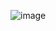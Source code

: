 ![image](https://github.com/eduleoncio/portfolio-alura/assets/132500546/85354596-11d2-4226-bc68-90242aecac0e)
